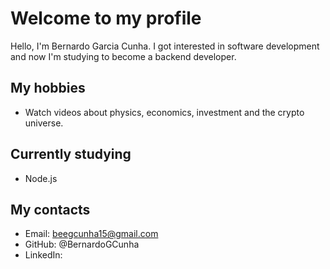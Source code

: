 # Welcome to my profile

Hello, I'm Bernardo Garcia Cunha. I got interested in software development and now I'm studying to become a backend developer.

## My hobbies

- Watch videos about physics, economics, investment and the crypto universe.

## Currently studying

- Node.js

## My contacts

- Email: beegcunha15@gmail.com
- GitHub: @BernardoGCunha
- LinkedIn:

